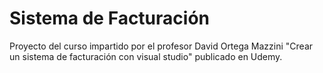 # Sistema de Facturación
Proyecto del curso impartido por el profesor David Ortega Mazzini "Crear un sistema de facturación con visual studio" publicado en Udemy.
